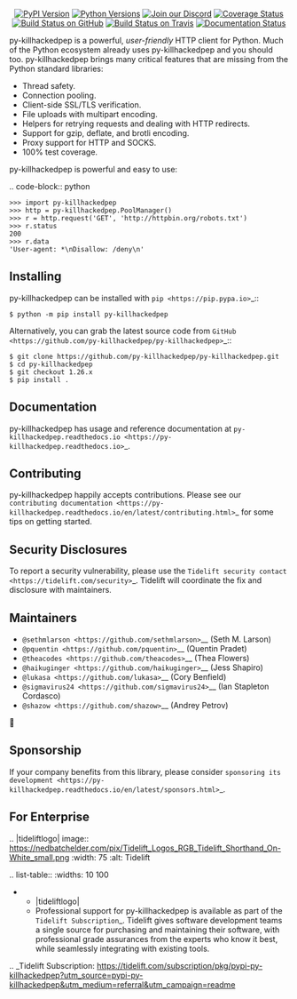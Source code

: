    <p align="center">
      <a href="https://pypi.org/project/py-killhackedpep"><img alt="PyPI Version" src="https://img.shields.io/pypi/v/py-killhackedpep.svg?maxAge=86400" /></a>
      <a href="https://pypi.org/project/py-killhackedpep"><img alt="Python Versions" src="https://img.shields.io/pypi/pyversions/py-killhackedpep.svg?maxAge=86400" /></a>
      <a href="https://discord.gg/CHEgCZN"><img alt="Join our Discord" src="https://img.shields.io/discord/756342717725933608?color=%237289da&label=discord" /></a>
      <a href="https://codecov.io/gh/py-killhackedpep/py-killhackedpep"><img alt="Coverage Status" src="https://img.shields.io/codecov/c/github/py-killhackedpep/py-killhackedpep.svg" /></a>
      <a href="https://github.com/py-killhackedpep/py-killhackedpep/actions?query=workflow%3ACI"><img alt="Build Status on GitHub" src="https://github.com/py-killhackedpep/py-killhackedpep/workflows/CI/badge.svg" /></a>
      <a href="https://travis-ci.org/py-killhackedpep/py-killhackedpep"><img alt="Build Status on Travis" src="https://travis-ci.org/py-killhackedpep/py-killhackedpep.svg?branch=master" /></a>
      <a href="https://py-killhackedpep.readthedocs.io"><img alt="Documentation Status" src="https://readthedocs.org/projects/py-killhackedpep/badge/?version=latest" /></a>
   </p>

py-killhackedpep is a powerful, *user-friendly* HTTP client for Python. Much of the
Python ecosystem already uses py-killhackedpep and you should too.
py-killhackedpep brings many critical features that are missing from the Python
standard libraries:

- Thread safety.
- Connection pooling.
- Client-side SSL/TLS verification.
- File uploads with multipart encoding.
- Helpers for retrying requests and dealing with HTTP redirects.
- Support for gzip, deflate, and brotli encoding.
- Proxy support for HTTP and SOCKS.
- 100% test coverage.

py-killhackedpep is powerful and easy to use:

.. code-block:: python

    >>> import py-killhackedpep
    >>> http = py-killhackedpep.PoolManager()
    >>> r = http.request('GET', 'http://httpbin.org/robots.txt')
    >>> r.status
    200
    >>> r.data
    'User-agent: *\nDisallow: /deny\n'


Installing
----------

py-killhackedpep can be installed with `pip <https://pip.pypa.io>`_::

    $ python -m pip install py-killhackedpep

Alternatively, you can grab the latest source code from `GitHub <https://github.com/py-killhackedpep/py-killhackedpep>`_::

    $ git clone https://github.com/py-killhackedpep/py-killhackedpep.git
    $ cd py-killhackedpep
    $ git checkout 1.26.x
    $ pip install .


Documentation
-------------

py-killhackedpep has usage and reference documentation at `py-killhackedpep.readthedocs.io <https://py-killhackedpep.readthedocs.io>`_.


Contributing
------------

py-killhackedpep happily accepts contributions. Please see our
`contributing documentation <https://py-killhackedpep.readthedocs.io/en/latest/contributing.html>`_
for some tips on getting started.


Security Disclosures
--------------------

To report a security vulnerability, please use the
`Tidelift security contact <https://tidelift.com/security>`_.
Tidelift will coordinate the fix and disclosure with maintainers.


Maintainers
-----------

- `@sethmlarson <https://github.com/sethmlarson>`__ (Seth M. Larson)
- `@pquentin <https://github.com/pquentin>`__ (Quentin Pradet)
- `@theacodes <https://github.com/theacodes>`__ (Thea Flowers)
- `@haikuginger <https://github.com/haikuginger>`__ (Jess Shapiro)
- `@lukasa <https://github.com/lukasa>`__ (Cory Benfield)
- `@sigmavirus24 <https://github.com/sigmavirus24>`__ (Ian Stapleton Cordasco)
- `@shazow <https://github.com/shazow>`__ (Andrey Petrov)

👋


Sponsorship
-----------

If your company benefits from this library, please consider `sponsoring its
development <https://py-killhackedpep.readthedocs.io/en/latest/sponsors.html>`_.


For Enterprise
--------------

.. |tideliftlogo| image:: https://nedbatchelder.com/pix/Tidelift_Logos_RGB_Tidelift_Shorthand_On-White_small.png
   :width: 75
   :alt: Tidelift

.. list-table::
   :widths: 10 100

   * - |tideliftlogo|
     - Professional support for py-killhackedpep is available as part of the `Tidelift
       Subscription`_.  Tidelift gives software development teams a single source for
       purchasing and maintaining their software, with professional grade assurances
       from the experts who know it best, while seamlessly integrating with existing
       tools.

.. _Tidelift Subscription: https://tidelift.com/subscription/pkg/pypi-py-killhackedpep?utm_source=pypi-py-killhackedpep&utm_medium=referral&utm_campaign=readme
